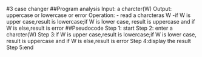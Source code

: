#3 case changer
##Program analysis
Input: a charcter(W)
Output: uppercase or lowercase or error
Operation: - read a charcteras W
-if W is upper case,result is lowercase;if W is lower case, result is uppercase and if W is else,result is error
##Pseudocode 
Step 1: start
Step 2: enter a charcter(W)
 Step 3:if W is upper case,result is lowercase;if W is lower case, result is uppercase and if W is else,result is error
Step 4:display the result
Step 5:end
